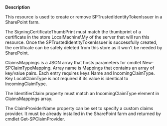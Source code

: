 **Description**

This resource is used to create or remove SPTrustedIdentityTokenIssuer in a SharePoint 
farm. 

The SigningCertificateThumbPrint must match the thumbprint of a certificate in the 
store LocalMachine\My of the server that will run this resource. Once the 
SPTrustedIdentityTokenIssuer is successfully created, the certificate can be safely 
deleted from this store as it won't be needed by SharePoint.

ClaimsMappings is a JSON array that hosts parameters for cmdlet New-SPClaimTypeMapping.
Array name is Mappings that contains an array of key/value pairs. Each entry requires
keys Name and IncomingClaimType. Key LocalClaimType is not required if its value is 
identical to IncomingClaimType.

The IdentifierClaim property must match an IncomingClaimType element in ClaimsMappings array.

The ClaimProviderName property can be set to specify a custom claims provider. It must be 
already installed in the SharePoint farm and returned by cmdlet Get-SPClaimProvider.
